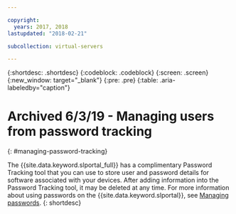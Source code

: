 ```yaml
---

copyright:
  years: 2017, 2018
lastupdated: "2018-02-21"

subcollection: virtual-servers

---
```


{:shortdesc: .shortdesc}
{:codeblock: .codeblock}
{:screen: .screen}
{:new_window: target="_blank"}
{:pre: .pre}
{:table: .aria-labeledby="caption"}


# Archived 6/3/19 - Managing users from password tracking
{: #managing-password-tracking}

The {{site.data.keyword.slportal_full}} has a complimentary Password Tracking tool that you can use to store user and password details for software associated with your devices. After adding information into the Password Tracking tool, it may be deleted at any time. For more information about using passwords on the {{site.data.keyword.slportal}}, see [Managing passwords](/docs/customer-portal?topic=customer-portal-cp_manpws#cp_manpws).
{: shortdesc}
